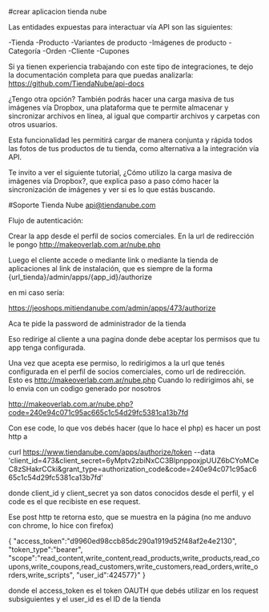 #crear aplicacion tienda nube

Las entidades expuestas para interactuar vía API son las siguientes: 

-Tienda 
-Producto 
-Variantes de producto 
-Imágenes de producto 
-Categoría 
-Orden 
-Cliente 
-Cupones

Si ya tienen experiencia trabajando con este tipo de integraciones, te 
dejo la documentación completa para que puedas analizarla:
https://github.com/TiendaNube/api-docs

¿Tengo otra opción?
También podrás hacer una carga masiva de tus imágenes vía Dropbox, una 
plataforma que te permite almacenar y sincronizar archivos en línea, al 
igual que compartir archivos y carpetas con otros usuarios.  

Esta funcionalidad les permitirá cargar de manera conjunta y rápida todos 
las fotos de tus productos de tu tienda, como alternativa a la integración vía API.

Te invito a ver el siguiente tutorial, ¿Cómo utilizo la carga masiva de 
imágenes vía Dropbox?, que explica paso a paso cómo hacer la sincronización 
de imágenes y ver si es lo que estás buscando.

#Soporte Tienda Nube
api@tiendanube.com

Flujo de autenticación:

Crear la app desde el perfil de socios comerciales. En la url de redirección le pongo http://makeoverlab.com.ar/nube.php

Luego el cliente accede o mediante link o mediante la tienda de aplicaciones 
al link de instalación, que es siempre de la forma {url_tienda}/admin/apps/{app_id}/authorize
 
en mi caso sería:

https://jeoshops.mitiendanube.com/admin/apps/473/authorize 

Aca te pide la password de administrador de la tienda

Eso redirige al cliente a una pagina donde debe aceptar los permisos que tu app tenga configurada.

Una vez que acepta ese permiso, lo redirigimos a la url que tenés configurada en el perfil de socios comerciales, como url de redirección.
Esto es http://makeoverlab.com.ar/nube.php
Cuando lo redirigimos ahi, se lo envia con un codigo generado por nosotros

http://makeoverlab.com.ar/nube.php?code=240e94c071c95ac665c1c54d29fc5381ca13b7fd

Con ese code, lo que vos debés hacer (que lo hace el php) es hacer un post http a 

curl https://www.tiendanube.com/apps/authorize/token --data 'client_id=473&client_secret=6yMptv2zbiNxCC3BlpnppoxjpUUZ6bCYoMCeC8zSHakrCCki&grant_type=authorization_code&code=240e94c071c95ac665c1c54d29fc5381ca13b7fd'

donde client_id y client_secret ya son datos conocidos desde el perfil, 
y el code es el que recibiste en ese request.

Ese post http te retorna esto, que se muestra en la página (no me anduvo con chrome, lo hice con firefox)

{   "access_token":"d9960ed98ccb85dc290a1919d52f48af2e4e2130",
    "token_type":"bearer",
    "scope":"read_content,write_content,read_products,write_products,read_coupons,write_coupons,read_customers,write_customers,read_orders,write_orders,write_scripts",
    "user_id":424577}" 
}

donde el access_token es el token OAUTH que debés utilizar en los 
request subsiguientes y el user_id es el ID de la tienda

